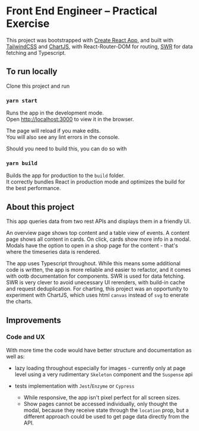 # Front End Engineer – Practical Exercise

This project was bootstrapped with [Create React App](https://github.com/facebook/create-react-app), and built with [TailwindCSS](https://tailwindcss.com/) and [ChartJS](https://www.chartjs.org/), with React-Router-DOM for routing, [SWR](https://swr.vercel.app/) for data fetching and Typescript.

## To run locally

Clone this project and run

### `yarn start`

Runs the app in the development mode.\
Open [http://localhost:3000](http://localhost:3000) to view it in the browser.

The page will reload if you make edits.\
You will also see any lint errors in the console.

Should you need to build this, you can do so with

### `yarn build`

Builds the app for production to the `build` folder.\
It correctly bundles React in production mode and optimizes the build for the best performance.

## About this project

This app queries data from two rest APIs and displays them in a friendly UI.

An overview page shows top content and a table view of events.
A content page shows all content in cards.
On click, cards show more info in a modal.
Modals have the option to open in a shop page for the content - that's where the timeseries data is rendered.

The app uses Typescript throughout. While this means some additional code is written, the app is more reliable and easier to refactor, and it comes with ootb documentation for components.
SWR is used for data fetching. SWR is very clever to avoid unecessary UI rerenders, with build-in cache and request deduplication.
For charting, this project was an opportunity to experiment with ChartJS, which uses html `canvas` instead of `svg` to enerate the charts.

## Improvements

### Code and UX

With more time the code would have better structure and documentation as well as:

- lazy loading throughout especially for images - currently only at page level using a very rudimentary `Skeleton` component and the `Suspense` api
- tests implementation with `Jest`/`Enzyme` or `Cypress`

  - While responsive, the app isn't pixel perfect for all screen sizes.
  - Show pages cannot be accessed individually, only thought the modal, because they receive state through the `location` prop, but a different approach could be used to get page data directly from the API.
